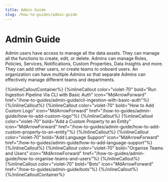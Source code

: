 ```yaml
---
title: Admin Guide
slug: /how-to-guides/admin-guide
---
```


# Admin Guide

Admin users have access to manage all the data assets. They can manage all the functions to create, edit, or delete. Admins can manage Roles, Policies, Services, Notifications, Custom Properties, Data Insights and more. They can add other users, or create teams to onboard users. An organization can have multiple Admins so that separate Admins can effectively manage different teams and departments.

{%inlineCalloutContainer%}
 {%inlineCallout
  color="violet-70"
  bold="Run Ingestion Pipeline Via CLI with Basic Auth"
  icon="MdArrowForward"
  href="/how-to-guides/admin-guide/cli-ingestion-with-basic-auth"%}
 {%/inlineCallout%}
 {%inlineCallout
  color="violet-70"
  bold="How to Add Custom Logo"
  icon="MdArrowForward"
  href="/how-to-guides/admin-guide/how-to-add-custom-logo"%}
 {%/inlineCallout%}
 {%inlineCallout
  color="violet-70"
  bold="Add a Custom Property to an Entity"
  icon="MdArrowForward"
  href="/how-to-guides/admin-guide/how-to-add-custom-property-to-an-entity"%}
 {%/inlineCallout%}
 {%inlineCallout
  color="violet-70"
  bold="Add Language Support"
  icon="MdArrowForward"
  href="/how-to-guides/admin-guide/how-to-add-language-support"%}
 {%/inlineCallout%}
  {%inlineCallout
  color="violet-70"
  bold="Organise Teams and Users"
  icon="MdArrowForward"
  href="/how-to-guides/admin-guide/how-to-organise-teams-and-users"%}
 {%/inlineCallout%}
 {%inlineCallout
  color="violet-70"
  bold="Bots"
  icon="MdArrowForward"
  href="/how-to-guides/admin-guide/bots"%}
 {%/inlineCallout%}
{%/inlineCalloutContainer%}